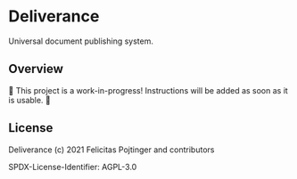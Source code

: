 # Deliverance

Universal document publishing system.

## Overview

🚧 This project is a work-in-progress! Instructions will be added as soon as it is usable. 🚧

## License

Deliverance (c) 2021 Felicitas Pojtinger and contributors

SPDX-License-Identifier: AGPL-3.0
